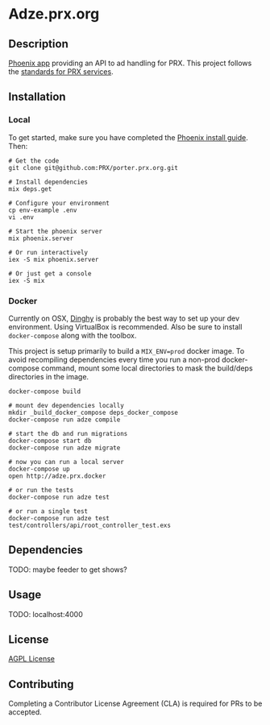 # Adze.prx.org

## Description

[Phoenix app](http://www.phoenixframework.org) providing an API to ad handling for PRX. This project follows the [standards for PRX services](https://github.com/PRX/meta.prx.org/wiki/Project-Standards#services).

## Installation

### Local

To get started, make sure you have completed the [Phoenix install guide](http://www.phoenixframework.org/docs/installation).  Then:
```
# Get the code
git clone git@github.com:PRX/porter.prx.org.git

# Install dependencies
mix deps.get

# Configure your environment
cp env-example .env
vi .env

# Start the phoenix server
mix phoenix.server

# Or run interactively
iex -S mix phoenix.server

# Or just get a console
iex -S mix
```

### Docker

Currently on OSX, [Dinghy](https://github.com/codekitchen/dinghy) is probably
the best way to set up your dev environment.  Using VirtualBox is recommended.
Also be sure to install `docker-compose` along with the toolbox.

This project is setup primarily to build a `MIX_ENV=prod` docker image. To avoid
recompiling dependencies every time you run a non-prod docker-compose command,
mount some local directories to mask the build/deps directories in the image.

```
docker-compose build

# mount dev dependencies locally
mkdir _build_docker_compose deps_docker_compose
docker-compose run adze compile

# start the db and run migrations
docker-compose start db
docker-compose run adze migrate

# now you can run a local server
docker-compose up
open http://adze.prx.docker

# or run the tests
docker-compose run adze test

# or run a single test
docker-compose run adze test test/controllers/api/root_controller_test.exs
```

## Dependencies

TODO: maybe feeder to get shows?

## Usage

TODO: localhost:4000

## License

[AGPL License](https://www.gnu.org/licenses/agpl-3.0.html)

## Contributing

Completing a Contributor License Agreement (CLA) is required for PRs to be accepted.
